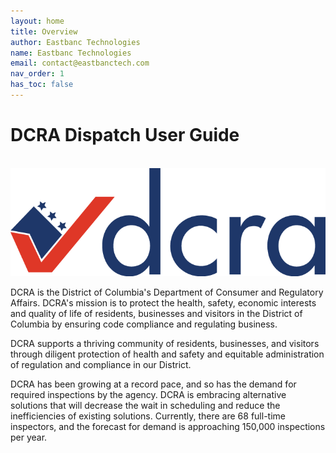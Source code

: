 ```yaml
---
layout: home
title: Overview
author: Eastbanc Technologies
name: Eastbanc Technologies
email: contact@eastbanctech.com
nav_order: 1
has_toc: false
---
```


# DCRA Dispatch User Guide

<br>

<img src="images/home/DCRA-Logo-1.png" style="border:none; width=100%">

DCRA is the District of Columbia's Department of Consumer and Regulatory Affairs. DCRA's mission is to protect the health, safety, economic interests and quality of life of residents, businesses and visitors in the District of Columbia by ensuring code compliance and regulating business.

DCRA supports a thriving community of residents, businesses, and visitors through diligent protection of health and safety and equitable administration of regulation and compliance in our District. 

DCRA has been growing at a record pace, and so has the demand for required inspections by the agency. DCRA is embracing alternative solutions that will decrease the wait in scheduling and reduce the inefficiencies of existing solutions. Currently, there are 68 full-time inspectors, and the forecast for demand is approaching 150,000 inspections per year.
